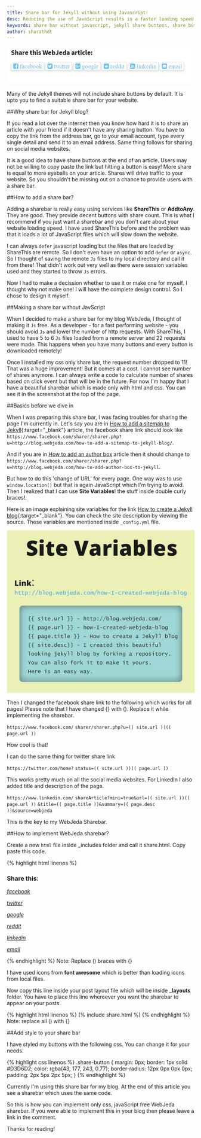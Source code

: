 ```yaml
---
title: Share bar for Jekyll without using Javascript!
desc: Reducing the use of JavaScript results in a faster loading speed. Here is a guide on how to add a social share bar to Jekyll blogs. You can copy paste the code and it should work! Many Jekyll themes do not offer a good share bar. So I thought of amking one for myself!
keywords: share bar without javascript, jekyll share buttons, share buttons for jekyll blog
author: sharathdt
---
```


<img alt="How to add a share bar to Jekyll blog" title="Jekyll blog share buttons" itemprop="thumbnailUrl" src="/images/how-to-add-share-bar-to-jekyll-blog.jpg">

Many of the Jekyll themes will not include share buttons by default. It is upto you to find a suitable share bar for your website.

##Why share bar for Jekyll blog?

If you read a lot over the internet then you know how hard it is to share an article with your friend if it doesn't have any sharing button.
You have to copy the link from the address bar, go to your email account, type every single detail and send it to an email address. Same thing follows for sharing on social media websites.

It is a good idea to have share buttons at the end of an article. Users may not be willing to copy paste the link but hitting a button is easy! More share is equal to more eyeballs on your article. Shares will drive traffic to your website. So you shouldn't be missing out on a chance to provide users with a share bar.


##How to add a share bar?

Adding a sharebar is really easy using services like **ShareThis** or **AddtoAny**. They are good. They provide decent buttons with share count. This is what I recommend if you just want a sharebar and you don't care about your website loading speed. I have used ShareThis before and the problem was that it loads a lot of JavaScript files which will slow down the website.

I can always ```defer``` javascript loading but the files that are loaded by ShareThis are remote. So I don't even have an option to add ```defer``` or ```async```. So I thought of saving the remote ```Js``` files to my local directory and call it from there! That didn't work out very well as there were session variables used and they started to throw ```Js``` errors.

Now I had to make a decission whether to use it or make one for myself. I thought why not make one! I will have the complete design control. So I chose to design it myself.

##Making a share bar without JavScript

When I decided to make a share bar for my blog WebJeda, I thought of making it ```Js``` free. As a developer - for a fast performing website - you should avoid ```Js``` and lower the number of http requests. With ShareThis, I used to have 5 to 6 ```Js``` files loaded from a remote server and 22 requests were made. This happens when you have many buttons and every button is downloaded remotely!

Once I installed my css only share bar, the request number dropped to 11! That was a huge improvement! But it comes at a cost. I cannot see number of shares anymore. I can always write a code to calculate number of shares based on click event but that will be in the future. For now I'm happy that I have a beautiful sharebar which is made only with html and css. You can see it in the screenshot at the top of the page.


##Basics before we dive in


When I was preparing this share bar, I was facing troubles for sharing the page I'm currently in. Let's say you are in [How to add a sitemap to Jekyll](http://blog.webjeda.com/how-to-add-a-sitemap-to-jekyll-blog/){:target="_blank"} article, the facebook share link should look like ```https://www.facebook.com/sharer/sharer.php?u=http://blog.webjeda.com/how-to-add-a-sitemap-to-jekyll-blog/```. 

And if you are in [How to add an author box](http://blog.webjeda.com/how-to-add-author-box-to-jekyll) article then it should change to ```https://www.facebook.com/sharer/sharer.php?u=http://blog.webjeda.com/how-to-add-author-box-to-jekyll```.

But how to do this 'change of URL' for every page. One way was to use ```window.location()``` but that is again JavaScript which I'm trying to avoid. Then I realized that I can use **Site Variables**! the stuff inside double curly braces!.

Here is an image explaining site variables for the link [How to create a Jekyll blog](http://blog.webjeda.com/how-I-created-webjeda-blog/){:target="_blank"}. You can check the site description by viewing the source. These variables are mentioned inside ```_config.yml``` file.

![How to use site variables in Jekyll](/images/jekyll-site-variables-and-how-to-use-them.jpg)

Then I changed the facebook share link to the following which works for all pages! Please note that I have changed {} with (). Replace it while implementing the sharebar.

```https://www.facebook.com/```
```sharer/sharer.php?u=(( site.url ))(( page.url ))```

How cool is that!

I can do the same thing for twitter share link

```https://twitter.com/home?```
```status=(( site.url ))(( page.url ))```

This works pretty much on all the social media websites. For LinkedIn I also added title and description of the page.

```https://www.linkedin.com/```
```shareArticle?mini=true&url=(( site.url ))(( page.url ))```
```&title=(( page.title ))&summary=(( page.desc ))&source=webjeda```


This is the key to my WebJeda Sharebar.

##How to implement WebJeda sharebar?

Create a new ```html``` file inside _includes folder and call it share.html. Copy paste this code.

{% highlight html linenos %}
<link rel="stylesheet" href="https://maxcdn.bootstrapcdn.com/font-awesome/4.5.0/css/font-awesome.min.css">

<h3>Share this:</h3>

<div id=""> 

<a href="https://www.facebook.com/sharer/sharer.php?u=(( site.url ))(( page.url ))" onclick="window.open(this.href, 'mywin',
'left=20,top=20,width=500,height=500,toolbar=1,resizable=0'); return false;" >
    <i class="fa fa-facebook-square fa share-button"> facebook</i>
</a>

<a href="https://twitter.com/home?status=(( site.url ))(( page.url ))" onclick="window.open(this.href, 'mywin',
'left=20,top=20,width=500,height=500,toolbar=1,resizable=0'); return false;">
    <i class="fa fa-twitter-square fa share-button"> twitter</i>
</a>

<a href="https://plus.google.com/share?url=(( site.url ))(( page.url ))" onclick="window.open(this.href, 'mywin',
'left=20,top=20,width=500,height=500,toolbar=1,resizable=0'); return false;" >
    <i class="fa fa-google-plus-square fa share-button"> google</i>
</a>
 
<a href="http://www.reddit.com/submit?url=(( site.url ))(( page.url ))" onclick="window.open(this.href, 'mywin',
'left=20,top=20,width=900,height=500,toolbar=1,resizable=0'); return false;" >
    <i class="fa fa-reddit-square fa share-button"> reddit</i>
</a>

<a href="https://www.linkedin.com/shareArticle?mini=true&url=(( site.url ))(( page.url ))&title=(( page.title ))&summary=(( page.desc ))&source=webjeda" onclick="window.open(this.href, 'mywin',
'left=20,top=20,width=500,height=500,toolbar=1,resizable=0'); return false;" >
    <i class="fa fa-linkedin-square fa share-button"> linkedin</i>
</a>

<a href="mailto:?subject=(( page.title ))&amp;body=Check out this site (( site.url ))(( page.url ))">
    <i class="fa fa-envelope-square fa share-button"> email</i>
</a>   
                               
</div>

{% endhighlight %}
Note: Replace () braces with {}

I have used icons from **font awesome** which is better than loading icons from local files.

Now copy this line inside your post layout file which will be inside **_layouts** folder. You have to place this line whereever you want the sharebar to appear on your posts.

{% highlight html linenos %}
(% include  share.html %)
{% endhighlight %}
Note: replace all () with {}

##Add style to your share bar

I have styled my buttons with the following css. You can change it for your needs.

{% highlight css linenos %}
.share-button {
    margin: 0px;
    border: 1px solid #D3D6D2;
    color: rgba(43, 177, 243, 0.77);
    border-radius: 12px 0px 0px 0px;
    padding: 2px 5px 2px 5px;
}
{% endhighlight %}

Currently I'm using this share bar for my blog. At the end of this article you see a sharebar which uses the same code.


So this is how you can implement only css, javaScript free WebJeda sharebar. If you were able to implement this in your blog then please leave a link in the comment.

Thanks for reading!